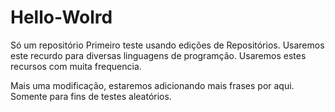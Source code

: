 # Hello-Wolrd
Só um repositório
Primeiro teste usando edições de Repositórios.
Usaremos este recurdo para diversas linguagens de programção.
Usaremos estes recursos com muita frequencia.

Mais uma modificação, estaremos adicionando mais frases por aqui. Somente para fins de testes aleatórios.
